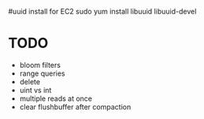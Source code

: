 #uuid install for EC2
sudo yum install libuuid libuuid-devel

# TODO
* bloom filters
* range queries
* delete
* uint vs int
* multiple reads at once
* clear flushbuffer after compaction


